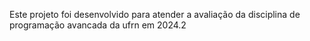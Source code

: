 Este projeto foi desenvolvido para atender a avaliação da disciplina de programação avancada da ufrn em 2024.2
